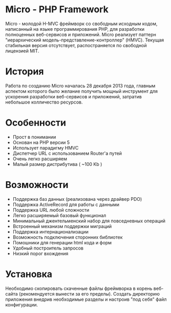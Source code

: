 Micro - PHP Framework
=====

Micro - молодой H-MVC фреймворк со свободным исходным кодом, написанный на языке программирования PHP,
для разработки полноценных веб-сервисов и приложений.
Micro реализует паттерн "иерархический модель-представление-контроллер" (HMVC).
Текущая стабильная версия отсутствует, распостраняется по свободной лицензией MIT.

История
=====

Работа по созданию Micro началась 28 декабря 2013 года,
главным аспектом которого было желание получить мощный инструмент для ускорения разработки веб-сервисов и приложений,
затратив небольшое колличество ресурсов.

Особенности
=====

* Прост в понимании
* Основан на PHP версии 5
* Использует парадигму HMVC
* Диспетчер URL с использованием Router'а путей
* Очень легко расширяем
* Малый размер дистрибутива ( ~100 Kb )

Возможности
=====

* Поддержка баз данных (реализована через драйвер PDO)
* Поддержка ActiveRecord для работы с данными
* Поддержка URL любой сложности
* Легко расширяемый базовый функционал
* Минимальный джентельменский набор для повседневных операций
* Встроенный механизм поддержки миграций
* Поддержка интернационализации
* Возможность подключения сторонних библиотек
* Помошники для генерации html кода и форм
* Удобный построитель запросов
* Низкий порог вхождения

Установка
=====

Необходимо скопировать скаченные файлы фреймворка в корень веб-сайта (рекомендуется вынести за его пределы).
Создать директорию приложения внедрив необходимые разделы и настроив "под себя" файл конфигурации.